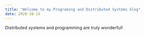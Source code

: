 ```yaml
---
title: "Welcome to my Programing and Distributed Systems blog"
date: 2020-10-15
---
```

Distributed systems and programming are truly wonderful! 
